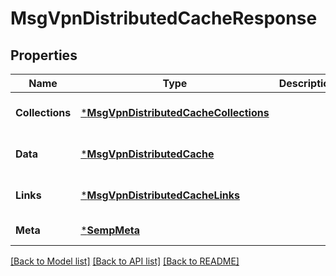 # MsgVpnDistributedCacheResponse

## Properties
Name | Type | Description | Notes
------------ | ------------- | ------------- | -------------
**Collections** | [***MsgVpnDistributedCacheCollections**](MsgVpnDistributedCacheCollections.md) |  | [optional] [default to null]
**Data** | [***MsgVpnDistributedCache**](MsgVpnDistributedCache.md) |  | [optional] [default to null]
**Links** | [***MsgVpnDistributedCacheLinks**](MsgVpnDistributedCacheLinks.md) |  | [optional] [default to null]
**Meta** | [***SempMeta**](SempMeta.md) |  | [default to null]

[[Back to Model list]](../README.md#documentation-for-models) [[Back to API list]](../README.md#documentation-for-api-endpoints) [[Back to README]](../README.md)

